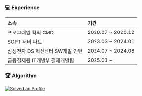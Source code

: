 <!--
**ddongseop/ddongseop** is a ✨ _special_ ✨ repository because its `README.md` (this file) appears on your GitHub profile.

Here are some ideas to get you started:

- 🔭 I’m currently working on ...
- 🌱 I’m currently learning ...
- 👯 I’m looking to collaborate on ...
- 🤔 I’m looking for help with ...
- 💬 Ask me about ...
- 📫 How to reach me: ...
- 😄 Pronouns: ...
- ⚡ Fun fact: ...
-->

<h3>💻 Experience</h3>

|소속|기간|
|:---|:---|
|프로그래밍 학회 CMD| 2020.07 ~ 2020.12 
|SOPT 서버 파트| 2023.03 ~ 2024.01
|삼성전자 DS 혁신센터 SW개발 인턴 | 2024.07 ~ 2024.08	
|금융결제원 IT개발부 결제개발팀 | 2025.01 ~

<h3>🏆 Algorithm</h3>

[![Solved.ac Profile](http://mazassumnida.wtf/api/v2/generate_badge?boj=dlehdtjq00)](https://solved.ac/dlehdtjq00)

